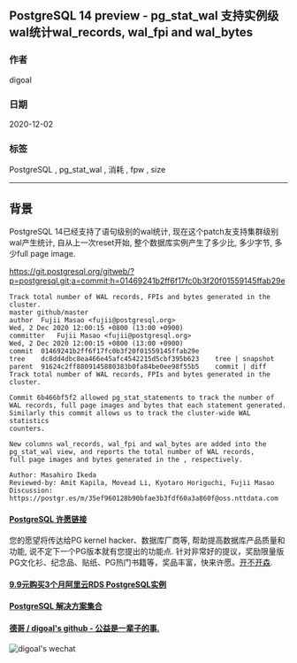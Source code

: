 ## PostgreSQL 14 preview - pg_stat_wal 支持实例级wal统计wal_records, wal_fpi and wal_bytes  
  
### 作者  
digoal  
  
### 日期  
2020-12-02  
  
### 标签  
PostgreSQL , pg_stat_wal , 消耗 , fpw , size    
  
----  
  
## 背景  
PostgreSQL 14已经支持了语句级别的wal统计, 现在这个patch友支持集群级别wal产生统计, 自从上一次reset开始, 整个数据库实例产生了多少比, 多少字节, 多少full page image.    
  
https://git.postgresql.org/gitweb/?p=postgresql.git;a=commit;h=01469241b2ff6f17fc0b3f20f01559145ffab29e  
  
```  
Track total number of WAL records, FPIs and bytes generated in the cluster.  
master github/master  
author	Fujii Masao <fujii@postgresql.org>	  
Wed, 2 Dec 2020 12:00:15 +0800 (13:00 +0900)  
committer	Fujii Masao <fujii@postgresql.org>	  
Wed, 2 Dec 2020 12:00:15 +0800 (13:00 +0900)  
commit	01469241b2ff6f17fc0b3f20f01559145ffab29e  
tree	dc8dd4dbc8ea466e45afc4542215d5cbf395b623	tree | snapshot  
parent	91624c2ff8809145880383b0fa84be0ee98f55b5	commit | diff  
Track total number of WAL records, FPIs and bytes generated in the cluster.  
  
Commit 6b466bf5f2 allowed pg_stat_statements to track the number of  
WAL records, full page images and bytes that each statement generated.  
Similarly this commit allows us to track the cluster-wide WAL statistics  
counters.  
  
New columns wal_records, wal_fpi and wal_bytes are added into the  
pg_stat_wal view, and reports the total number of WAL records,  
full page images and bytes generated in the , respectively.  
  
Author: Masahiro Ikeda  
Reviewed-by: Amit Kapila, Movead Li, Kyotaro Horiguchi, Fujii Masao  
Discussion: https://postgr.es/m/35ef960128b90bfae3b3fdf60a3a860f@oss.nttdata.com  
```  
    
  
#### [PostgreSQL 许愿链接](https://github.com/digoal/blog/issues/76 "269ac3d1c492e938c0191101c7238216")
您的愿望将传达给PG kernel hacker、数据库厂商等, 帮助提高数据库产品质量和功能, 说不定下一个PG版本就有您提出的功能点. 针对非常好的提议，奖励限量版PG文化衫、纪念品、贴纸、PG热门书籍等，奖品丰富，快来许愿。[开不开森](https://github.com/digoal/blog/issues/76 "269ac3d1c492e938c0191101c7238216").  
  
  
#### [9.9元购买3个月阿里云RDS PostgreSQL实例](https://www.aliyun.com/database/postgresqlactivity "57258f76c37864c6e6d23383d05714ea")
  
  
#### [PostgreSQL 解决方案集合](https://yq.aliyun.com/topic/118 "40cff096e9ed7122c512b35d8561d9c8")
  
  
#### [德哥 / digoal's github - 公益是一辈子的事.](https://github.com/digoal/blog/blob/master/README.md "22709685feb7cab07d30f30387f0a9ae")
  
  
![digoal's wechat](../pic/digoal_weixin.jpg "f7ad92eeba24523fd47a6e1a0e691b59")
  
